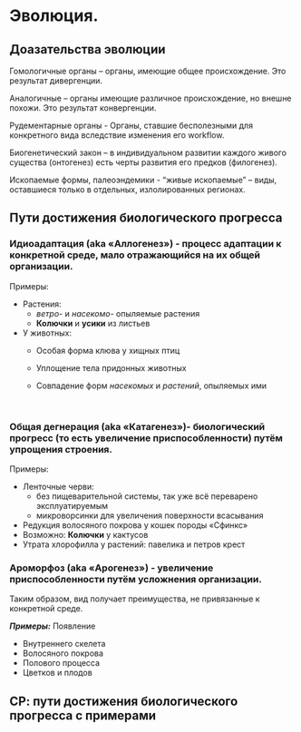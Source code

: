 # Эволюция. 

## Доазательства эволюции

Гомологичные органы – органы, имеющие общее происхождение. Это результат дивергенции.

Аналогичные – органы имеющие различное происхождение, но внешне похожи. Это результат конвергенции.

Рудементарные органы - Органы, ставшие бесполезными для конкретного вида вследствие изменения его workflow.

Биогенетический закон – в индивидуальном развитии каждого живого существа (онтогенез) есть черты развития его  предков (филогенез).

Ископаемые формы, палеоэндемики - “живые ископаемые” – виды, оставшиеся только в отдельных, излолированных регионах.

## Пути достижения биологического прогресса

### Идиоадаптация (aka «Аллогенез») - процесс адаптации к конкретной среде, мало отражающийся на их общей организации.
Примеры:
- Растения:
    - _ветро-_ и _насекомо-_ опыляемые растения
    - **Колючки** и **усики** из листьев
- У животных:
    - Особая форма клюва у хищных птиц
    - Уплощение тела придонных животных
    - Совпадение форм _насекомых_ и _растений_, опыляемых ими

      ​      
### Общая дегнерация (aka «Катагенез»)- биологический прогресс (то есть увеличение приспособленности) путём упрощения строения.
Примеры:
- Ленточные черви: 
    - без пищеварительной системы, так уже всё переварено эксплуатируемым
    - микроворсинки для увеличения поверхности всасывания
- Редукция волосяного покрова у кошек породы «Сфинкс»
- Возможно: **Колючки** у кактусов
- Утрата хлорофилла у растений: павелика и петров крест


### Ароморфоз (aka «Арогенез») - увеличение приспособленности путём усложнения организации.
 Таким образом, вид получает преимущества, не привязанные к конкретной среде.

_**Примеры:**_ Появление
- Внутреннего скелета
- Волосяного покрова
- Полового процесса
- Цветков и плодов

## СР: пути достижения биологического прогресса с примерами

